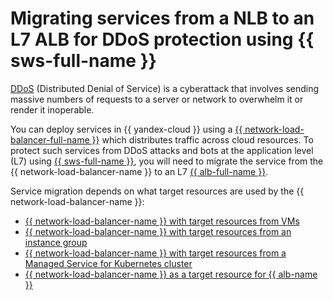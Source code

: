 # Migrating services from a NLB to an L7 ALB for DDoS protection using {{ sws-full-name }}

[DDoS](https://en.wikipedia.org/wiki/Denial-of-service_attack) (Distributed Denial of Service) is a cyberattack that involves sending massive numbers of requests to a server or network to overwhelm it or render it inoperable.

You can deploy services in {{ yandex-cloud }} using a [{{ network-load-balancer-full-name }}](../../network-load-balancer/) which distributes traffic across cloud resources. To protect such services from DDoS attacks and bots at the application level (L7) using [{{ sws-full-name }}](../../smartwebsecurity/), you will need to migrate the service from the {{ network-load-balancer-name }} to an L7 [{{ alb-full-name }}](../../application-load-balancer/).

Service migration depends on what target resources are used by the {{ network-load-balancer-name }}:

* [{{ network-load-balancer-name }} with target resources from VMs](../../tutorials/security/migration-from-nlb-to-alb/nlb-with-target-resource-vm.md)
* [{{ network-load-balancer-name }} with target resources from an instance group](../../tutorials/security/migration-from-nlb-to-alb/nlb-with-target-resource-group-vm.md)
* [{{ network-load-balancer-name }} with target resources from a Managed Service for Kubernetes cluster](../../tutorials/security/migration-from-nlb-to-alb/nlb-with-target-resource-k8s.md)
* [{{ network-load-balancer-name }} as a target resource for {{ alb-name }}](../../tutorials/security/migration-from-nlb-to-alb/nlb-as-target-resource-alb.md)
